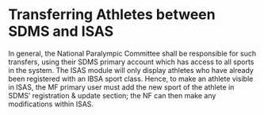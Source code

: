 # Transferring Athletes between SDMS and ISAS

In general, the National Paralympic Committee shall be responsible for such transfers, using their SDMS primary account which has access to all sports
in the system. The ISAS module will only display athletes who have already been registered with an IBSA sport class. Hence, to make an athlete visible
in ISAS, the MF primary user must add the new sport of the athlete in SDMS’ registration & update section; the NF can then make any modifications
within ISAS.